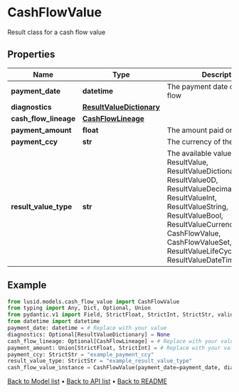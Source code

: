# CashFlowValue

Result class for a cash flow value
## Properties
Name | Type | Description | Notes
------------ | ------------- | ------------- | -------------
**payment_date** | **datetime** | The payment date of the cash flow | 
**diagnostics** | [**ResultValueDictionary**](ResultValueDictionary.md) |  | [optional] 
**cash_flow_lineage** | [**CashFlowLineage**](CashFlowLineage.md) |  | [optional] 
**payment_amount** | **float** | The amount paid or received | 
**payment_ccy** | **str** | The currency of the transaction | 
**result_value_type** | **str** | The available values are: ResultValue, ResultValueDictionary, ResultValue0D, ResultValueDecimal, ResultValueInt, ResultValueString, ResultValueBool, ResultValueCurrency, CashFlowValue, CashFlowValueSet, ResultValueLifeCycleEventValue, ResultValueDateTimeOffset | 
## Example

```python
from lusid.models.cash_flow_value import CashFlowValue
from typing import Any, Dict, Optional, Union
from pydantic.v1 import Field, StrictFloat, StrictInt, StrictStr, validator
from datetime import datetime
payment_date: datetime = # Replace with your value
diagnostics: Optional[ResultValueDictionary] = None
cash_flow_lineage: Optional[CashFlowLineage] = # Replace with your value
payment_amount: Union[StrictFloat, StrictInt] = # Replace with your value
payment_ccy: StrictStr = "example_payment_ccy"
result_value_type: StrictStr = "example_result_value_type"
cash_flow_value_instance = CashFlowValue(payment_date=payment_date, diagnostics=diagnostics, cash_flow_lineage=cash_flow_lineage, payment_amount=payment_amount, payment_ccy=payment_ccy, result_value_type=result_value_type)

```

[Back to Model list](../README.md#documentation-for-models) &#8226; [Back to API list](../README.md#documentation-for-api-endpoints) &#8226; [Back to README](../README.md)

